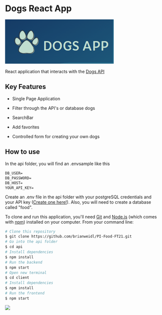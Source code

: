 

# Dogs React App

<img src="https://github.com/brianweidl/Api-Dogs-React-App/blob/main/client/src/Images/logo-header.PNG?raw=true">

React application that interacts with the [Dogs API](https://thedogapi.com/)


 ## Key Features

* Single Page Application

- Filter through the API's  or database dogs

* SearchBar

* Add favorites

- Controlled form for creating your own dogs

## How to use

In the api folder, you will find an .envsample like this 

    DB_USER=
    DB_PASSWORD=
    DB_HOST=
    YOUR_API_KEY=
    
Create an .env file in the api folder with your postgreSQL credentials and your API key ([Create one here!](https://spoonacular.com/food-api)). Also, you will need to create a database called "food".

To clone and run this application, you'll need [Git](https://git-scm.com/) and [Node.js](https://nodejs.org/en/download/) (which comes with [npm](http://npmjs.com/)) installed on your computer. From your command line:

```bash
# Clone this repository
$ git clone https://github.com/brianweidl/PI-Food-FT21.git
# Go into the api folder
$ cd api
# Install dependencies
$ npm install
# Run the backend
$ npm start
# Open new terminal
$ cd client
# Install dependencies
$ npm install
# Run the frontend
$ npm start
```

<p align='left'>
    <img src='https://static.wixstatic.com/media/85087f_0d84cbeaeb824fca8f7ff18d7c9eaafd~mv2.png/v1/fill/w_160,h_30,al_c,q_85,usm_0.66_1.00_0.01/Logo_completo_Color_1PNG.webp' </img>
</p>
